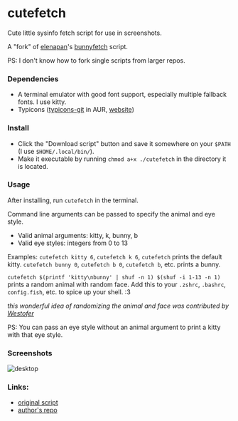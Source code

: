# cutefetch
Cute little sysinfo fetch script for use in screenshots.

A "fork" of [elenapan](https://github.com/elenapan)'s [bunnyfetch](https://github.com/elenapan/dotfiles/blob/master/bin/bunnyfetch) script.

PS: I don't know how to fork single scripts from larger repos.

### Dependencies
- A terminal emulator with good font support, especially multiple fallback fonts. I use kitty.
- Typicons ([typicons-git](http://aur.archlinux.org/packages/ttf-typicons) in AUR, [website](https://www.s-ings.com/typicons/))

### Install
- Click the "Download script" button and save it somewhere on your `$PATH` (I use `$HOME/.local/bin/`).
- Make it executable by running `chmod a+x ./cutefetch` in the directory it is located.

### Usage
After installing, run `cutefetch` in the terminal.

Command line arguments can be passed to specify the animal and eye style.
- Valid animal arguments: kitty, k, bunny, b
- Valid eye styles: integers from 0 to 13

Examples: `cutefetch kitty 6`, `cutefetch k 6`, `cutefetch` prints the default kitty.
`cutefetch bunny 0`, `cutefetch b 0`, `cutefetch b`, etc. prints a bunny.

`cutefetch $(printf 'kitty\nbunny' | shuf -n 1) $(shuf -i 1-13 -n 1)` prints a random animal with random face. Add this to your `.zshrc`, `.bashrc`, `config.fish`, etc. to spice up your shell. :3

*this wonderful idea of randomizing the animal and face was contributed by [Westofer](https://github.com/westofer)*

PS: You can pass an eye style without an animal argument to print a kitty with that eye style.

### Screenshots

![desktop](https://imgur.com/tX8Fqt4.png)

### Links:
- [original script](https://github.com/elenapan/dotfiles/blob/master/bin/bunnyfetch)
- [author's repo](https://github.com/elenapan/dotfiles/)

